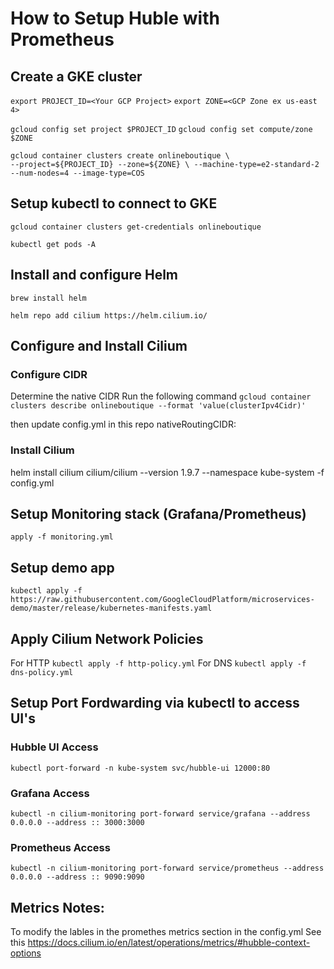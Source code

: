 # How to Setup Huble with Prometheus

## Create a GKE cluster

`export PROJECT_ID=<Your GCP Project>`
`export ZONE=<GCP Zone ex us-east 4>`


`gcloud config set project $PROJECT_ID`
`gcloud config set compute/zone $ZONE`

`gcloud container clusters create onlineboutique \                                                             
    --project=${PROJECT_ID} --zone=${ZONE} \
    --machine-type=e2-standard-2 --num-nodes=4 --image-type=COS`

## Setup kubectl to connect to GKE

`gcloud container clusters get-credentials onlineboutique`

`kubectl get pods -A`

## Install and configure Helm
`brew install helm`

`helm repo add cilium https://helm.cilium.io/`

## Configure and Install Cilium

### Configure CIDR

Determine the native CIDR
Run the following command
 `gcloud container clusters describe onlineboutique --format 'value(clusterIpv4Cidr)'`

then update config.yml in this repo
nativeRoutingCIDR: <the value of command above>


### Install Cilium
helm install cilium cilium/cilium --version 1.9.7 --namespace kube-system -f config.yml

## Setup Monitoring stack (Grafana/Prometheus)
`apply -f monitoring.yml`

## Setup demo app
`kubectl apply -f https://raw.githubusercontent.com/GoogleCloudPlatform/microservices-demo/master/release/kubernetes-manifests.yaml`

## Apply Cilium Network Policies
For HTTP
`kubectl apply -f http-policy.yml`
For DNS
`kubectl apply -f dns-policy.yml`


## Setup Port Fordwarding via kubectl to access UI's

### Hubble UI Access
`kubectl port-forward -n kube-system svc/hubble-ui 12000:80`

### Grafana Access
`kubectl -n cilium-monitoring port-forward service/grafana --address 0.0.0.0 --address :: 3000:3000`

### Prometheus Access
`kubectl -n cilium-monitoring port-forward service/prometheus --address 0.0.0.0 --address :: 9090:9090`



## Metrics Notes:
To modify the lables in the promethes metrics section in the config.yml
See this https://docs.cilium.io/en/latest/operations/metrics/#hubble-context-options
